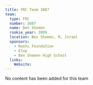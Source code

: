 ```yaml
---
title: FRC Team 3087
team:
  type: FRC
  number: 3087
  name: Ben Shemen
  rookie_year: 2009
  location: Ben Shemen, M, Israel
  sponsors:
    - Rashi Foundation
    - Elop
    - Ben Shemen High School
  links:
    Website: 
---
```

No content has been added for this team